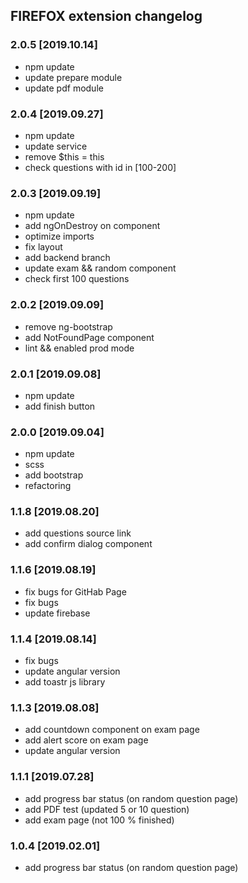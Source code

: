 ## FIREFOX extension changelog

### 2.0.5 [2019.10.14] 

 - npm update
 - update prepare module
 - update pdf module
 
### 2.0.4 [2019.09.27]

- npm update
- update service
- remove $this = this
- check questions with id in [100-200]

### 2.0.3 [2019.09.19]

- npm update
- add ngOnDestroy on component
- optimize imports
- fix layout
- add backend branch
- update exam && random component
- check first 100 questions

### 2.0.2 [2019.09.09]

- remove ng-bootstrap
- add NotFoundPage component
- lint && enabled prod mode

### 2.0.1 [2019.09.08]

- npm update
- add finish button 

### 2.0.0 [2019.09.04]

- npm update
- scss
- add bootstrap
- refactoring

### 1.1.8 [2019.08.20]

- add questions source link
- add confirm dialog component

### 1.1.6 [2019.08.19]

- fix bugs for GitHab Page
- fix bugs
- update firebase

### 1.1.4 [2019.08.14]

- fix bugs
- update angular version
- add toastr js library

### 1.1.3 [2019.08.08]

- add countdown component on exam page
- add alert score on exam page
- update angular version

### 1.1.1 [2019.07.28]

- add progress bar status (on random question page)
- add PDF test (updated 5 or 10 question)
- add exam page (not 100 % finished)

### 1.0.4 [2019.02.01]

- add progress bar status (on random question page)
